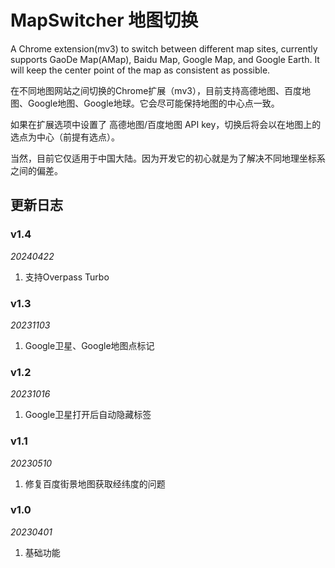 # MapSwitcher 地图切换

A Chrome extension(mv3) to switch between different map sites, currently supports GaoDe Map(AMap), Baidu Map, Google
Map,
and Google Earth. It will keep the center point of the map as consistent as possible.

在不同地图网站之间切换的Chrome扩展（mv3），目前支持高德地图、百度地图、Google地图、Google地球。它会尽可能保持地图的中心点一致。

如果在扩展选项中设置了 高德地图/百度地图 API key，切换后将会以在地图上的选点为中心（前提有选点）。

当然，目前它仅适用于中国大陆。因为开发它的初心就是为了解决不同地理坐标系之间的偏差。

## 更新日志

### v1.4

*20240422*

1. 支持Overpass Turbo

### v1.3

*20231103*

1. Google卫星、Google地图点标记

### v1.2

*20231016*

1. Google卫星打开后自动隐藏标签

### v1.1

*20230510*

1. 修复百度街景地图获取经纬度的问题

### v1.0

*20230401*

1. 基础功能